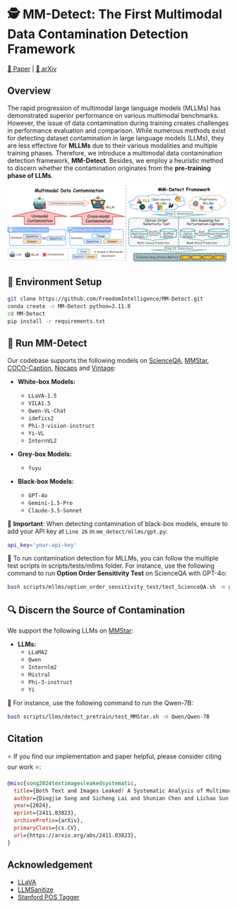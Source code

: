 <!-- PROJECT LOGO -->
<!-- <br />
<div align="center">
  <a href="https://github.com/Leo-Lsc/MM-Detect">
    <img src="" alt="Logo" width="120" height="120">
  </a>

  <h3 align="center">MM-Detect</h3>

  <p align="center">
    The First Multimodal Data Contamination Detection Framework
  </p>
</div> -->

# 🕵️ MM-Detect: The First Multimodal Data Contamination Detection Framework
[🤗 Paper](https://huggingface.co/papers/2411.03823#community) | [📖 arXiv](https://arxiv.org/abs/2411.03823)

<!-- TABLE OF CONTENTS
<details>
  <summary>Table of Contents</summary>
  <ol>
    <li>
      <a href="#overview">Overview</a>
    </li>
    <li>
      <a href="#run-mm-detect">Run MM-Detect</a>
      <ul>
        <li><a href="#pip-installation">Pip-Installation</a></li>
      </ul>
    </li>
    <li><a href="#contributing">Contributing</a></li>
  </ol>
</details> -->

<!-- ABOUT THE PROJECT -->
## Overview

<!-- [![Product Name Screen Shot][product-screenshot]](https://example.com) -->

The rapid progression of multimodal large language models (MLLMs) has demonstrated superior performance on various multimodal benchmarks. However, the issue of data contamination during training creates challenges in performance evaluation and comparison. While numerous methods exist for detecting dataset contamination in large language models (LLMs), they are less effective for **MLLMs** due to their various modalities and multiple training phases. Therefore, we introduce a multimodal data contamination detection framework, **MM-Detect**. Besides, we employ a heuristic method to discern whether the contamination originates from the **pre-training phase of LLMs**.

<div align="center">
  <img src="images\figure1.png" alt="MM-Detect">
</div>

## 🤖 Environment Setup
```bash
git clone https://github.com/FreedomIntelligence/MM-Detect.git
conda create -n MM-Detect python=3.11.8
cd MM-Detect
pip install -r requirements.txt
```

<!-- GETTING STARTED -->
## 🚀 Run MM-Detect
Our codebase supports the following models on [ScienceQA](https://huggingface.co/datasets/derek-thomas/ScienceQA), [MMStar](https://huggingface.co/datasets/Lin-Chen/MMStar), [COCO-Caption](https://huggingface.co/datasets/lmms-lab/COCO-Caption2017), [Nocaps](https://huggingface.co/datasets/lmms-lab/NoCaps) and [Vintage](https://huggingface.co/datasets/SilentAntagonist/vintage-artworks-60k-captioned):

- **White-box Models:**
  - `LLaVA-1.5`
  - `VILA1.5`
  - `Qwen-VL-Chat`
  - `idefics2`
  - `Phi-3-vision-instruct`
  - `Yi-VL`
  - `InternVL2`

- **Grey-box Models:**
  - `fuyu`

- **Black-box Models:**
  - `GPT-4o`
  - `Gemini-1.5-Pro`
  - `Claude-3.5-Sonnet`

🔐 **Important**: When detecting contamination of black-box models, ensure to add your API key at `Line 26` in `mm_detect/mllms/gpt.py`:
```bash
api_key='your-api-key'
```

📌 To run contamination detection for MLLMs, you can follow the multiple test scripts in scripts/tests/mllms folder. For instance, use the following command to run **Option Order Sensitivity Test** on ScienceQA with GPT-4o:
```bash
bash scripts/mllms/option_order_sensitivity_test/test_ScienceQA.sh -m gpt-4o
```
## 🔍 Discern the Source of Contamination
We support the following LLMs on [MMStar](https://huggingface.co/datasets/Lin-Chen/MMStar):

- **LLMs:**
  - `LLaMA2`
  - `Qwen`
  - `Internlm2`
  - `Mistral`
  - `Phi-3-instruct`
  - `Yi`

📌 For instance, use the following command to run the Qwen-7B:
``` bash
bash scripts/llms/detect_pretrain/test_MMStar.sh -m Qwen/Qwen-7B
```

## Citation

⭐ If you find our implementation and paper helpful, please consider citing our work ⭐:
```bibtex
@misc{song2024textimagesleakedsystematic,
  title={Both Text and Images Leaked! A Systematic Analysis of Multimodal LLM Data Contamination},
  author={Dingjie Song and Sicheng Lai and Shunian Chen and Lichao Sun and Benyou Wang},
  year={2024},
  eprint={2411.03823},
  archivePrefix={arXiv},
  primaryClass={cs.CV},
  url={https://arxiv.org/abs/2411.03823},
}
```

## Acknowledgement

- [LLaVA](https://github.com/haotian-liu/LLaVA)
- [LLMSanitize](https://github.com/ntunlp/LLMSanitize)
- [Stanford POS Tagger](https://nlp.stanford.edu/software/tagger.shtml)

<!-- Contributors -->
<!-- ## Contributors
- [Leo-Lsc](https://github.com/Leo-Lsc)
- [bbsngg](https://github.com/bbsngg) -->

<!-- <table>
  <tr>
    <td align="center">
      <a href="https://github.com/Leo-Lsc">
        <img src="https://avatars.githubusercontent.com/u/124846947?v=4" width="50" height="50" style="border-radius: 50%; overflow: hidden;" alt="Leo-Lsc"/>
        <br />
        <sub><b>Leo-Lsc</b></sub>
      </a>
    </td>
  </tr>
</table> -->
